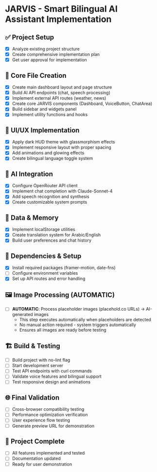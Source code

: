 # JARVIS - Smart Bilingual AI Assistant Implementation

## ✅ Project Setup
- [x] Analyze existing project structure
- [x] Create comprehensive implementation plan
- [x] Get user approval for implementation

## 📁 Core File Creation
- [x] Create main dashboard layout and page structure
- [x] Build AI API endpoints (chat, speech processing)
- [x] Implement external API routes (weather, news)
- [x] Create core JARVIS components (Dashboard, VoiceButton, ChatArea)
- [x] Build sidebar and widgets panel
- [x] Implement utility functions and hooks

## 🎨 UI/UX Implementation  
- [x] Apply dark HUD theme with glassmorphism effects
- [x] Implement responsive layout with proper spacing
- [x] Add animations and glowing effects
- [x] Create bilingual language toggle system

## 🧠 AI Integration
- [x] Configure OpenRouter API client
- [x] Implement chat completion with Claude-Sonnet-4
- [x] Add speech recognition and synthesis
- [x] Create customizable system prompts

## 💾 Data & Memory
- [x] Implement localStorage utilities
- [x] Create translation system for Arabic/English
- [x] Build user preferences and chat history

## 🔧 Dependencies & Setup
- [x] Install required packages (framer-motion, date-fns)
- [ ] Configure environment variables
- [x] Set up API routes and error handling

## 🖼️ Image Processing (AUTOMATIC)
- [ ] **AUTOMATIC**: Process placeholder images (placehold.co URLs) → AI-generated images
  - This step executes automatically when placeholders are detected
  - No manual action required - system triggers automatically  
  - Ensures all images are ready before testing

## 🏗️ Build & Testing
- [ ] Build project with no-lint flag
- [ ] Start development server
- [ ] Test API endpoints with curl commands
- [ ] Validate voice features and bilingual support
- [ ] Test responsive design and animations

## 🌐 Final Validation
- [ ] Cross-browser compatibility testing
- [ ] Performance optimization verification
- [ ] User experience flow testing
- [ ] Generate preview URL for demonstration

## 🎯 Project Complete
- [ ] All features implemented and tested
- [ ] Documentation updated
- [ ] Ready for user demonstration
